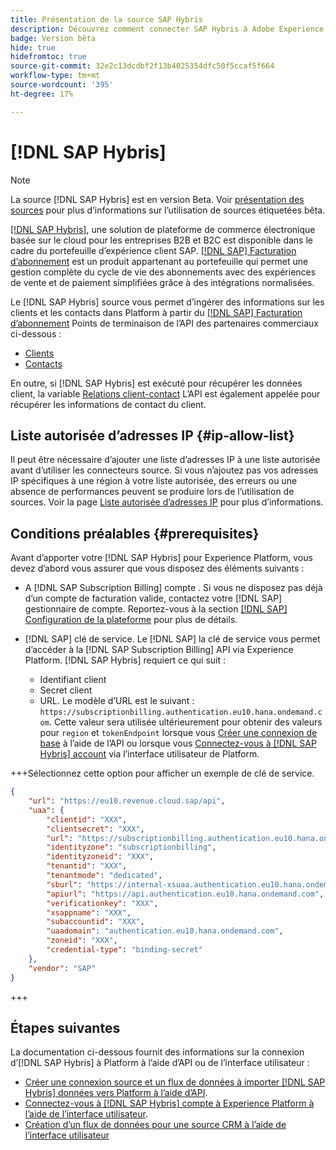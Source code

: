 ```yaml
---
title: Présentation de la source SAP Hybris
description: Découvrez comment connecter SAP Hybris à Adobe Experience Platform à l’aide des API ou de l’interface utilisateur.
badge: Version bêta
hide: true
hidefromtoc: true
source-git-commit: 32e2c13dcdbf2f13b4025354dfc50f5ccaf5f664
workflow-type: tm+mt
source-wordcount: '395'
ht-degree: 17%

---
```


# [!DNL SAP Hybris]

>[!NOTE]
>
>La source [!DNL SAP Hybris] est en version Beta. Voir [présentation des sources](../../home.md#terms-and-conditions) pour plus d’informations sur l’utilisation de sources étiquetées bêta.

[[!DNL SAP Hybris]](https://www.sap.com/india/products/acquired-brands/what-is-hybris.html), une solution de plateforme de commerce électronique basée sur le cloud pour les entreprises B2B et B2C est disponible dans le cadre du portefeuille d’expérience client SAP. [[!DNL SAP] Facturation d’abonnement](https://www.sap.com/products/financial-management/subscription-billing.html) est un produit appartenant au portefeuille qui permet une gestion complète du cycle de vie des abonnements avec des expériences de vente et de paiement simplifiées grâce à des intégrations normalisées.

Le [!DNL SAP Hybris] source vous permet d’ingérer des informations sur les clients et les contacts dans Platform à partir du [[!DNL SAP] Facturation d’abonnement](https://www.sap.com/products/financial-management/subscription-billing.html) Points de terminaison de l’API des partenaires commerciaux ci-dessous :

* [Clients](https://api.sap.com/api/BusinessPartner_APIs/path/GET_customers)
* [Contacts](https://api.sap.com/api/BusinessPartner_APIs/path/GET_contacts)

En outre, si [!DNL SAP Hybris] est exécuté pour récupérer les données client, la variable [Relations client-contact](https://api.sap.com/api/BusinessPartner_APIs/path/GET_relationships-customer-contacts) L’API est également appelée pour récupérer les informations de contact du client.

## Liste autorisée d’adresses IP {#ip-allow-list}

Il peut être nécessaire d’ajouter une liste d’adresses IP à une liste autorisée avant d’utiliser les connecteurs source. Si vous n’ajoutez pas vos adresses IP spécifiques à une région à votre liste autorisée, des erreurs ou une absence de performances peuvent se produire lors de l’utilisation de sources. Voir la page [Liste autorisée d’adresses IP](../../ip-address-allow-list.md) pour plus d’informations.

## Conditions préalables {#prerequisites}

Avant d’apporter votre [!DNL SAP Hybris] pour Experience Platform, vous devez d’abord vous assurer que vous disposez des éléments suivants :

* A [!DNL SAP Subscription Billing] compte . Si vous ne disposez pas déjà d’un compte de facturation valide, contactez votre [!DNL SAP] gestionnaire de compte. Reportez-vous à la section [[!DNL SAP] Configuration de la plateforme](https://help.sap.com/doc/5fd179965d5145fbbe7f2a7aa1272338/latest/en-US/PlatformConfiguration.pdf) pour plus de détails.

* [!DNL SAP] clé de service. Le [!DNL SAP] la clé de service vous permet d’accéder à la [!DNL SAP Subscription Billing] API via Experience Platform. [!DNL SAP Hybris] requiert ce qui suit :
   * Identifiant client
   * Secret client
   * URL. Le modèle d’URL est le suivant : `https://subscriptionbilling.authentication.eu10.hana.ondemand.com`. Cette valeur sera utilisée ultérieurement pour obtenir des valeurs pour `region` et `tokenEndpoint` lorsque vous [Créer une connexion de base](../../tutorials/api/create/crm/sap-hybris.md#base-connection) à l’aide de l’API ou lorsque vous [Connectez-vous à [!DNL SAP Hybris] account](../../tutorials/ui/create/crm/sap-hybris.md#connect-account) via l’interface utilisateur de Platform.

+++Sélectionnez cette option pour afficher un exemple de clé de service.

```json
{ 
    "url": "https://eu10.revenue.cloud.sap/api",
    "uaa": {
        "clientid": "XXX",
        "clientsecret": "XXX",
        "url": "https://subscriptionbilling.authentication.eu10.hana.ondemand.com",
        "identityzone": "subscriptionbilling",
        "identityzoneid": "XXX",
        "tenantid": "XXX",
        "tenantmode": "dedicated",
        "sburl": "https://internal-xsuaa.authentication.eu10.hana.ondemand.com",
        "apiurl": "https://api.authentication.eu10.hana.ondemand.com",
        "verificationkey": "XXX",
        "xsappname": "XXX",
        "subaccountid": "XXX",
        "uaadomain": "authentication.eu10.hana.ondemand.com",
        "zoneid": "XXX",
        "credential-type": "binding-secret"
    },
    "vendor": "SAP"
}
```

+++

## Étapes suivantes

La documentation ci-dessous fournit des informations sur la connexion d’[!DNL SAP Hybris] à Platform à l’aide d’API ou de l’interface utilisateur :

* [Créer une connexion source et un flux de données à importer [!DNL SAP Hybris] données vers Platform à l’aide d’API](../../tutorials/api/create/crm/sap-hybris.md).
* [Connectez-vous à [!DNL SAP Hybris] compte à Experience Platform à l’aide de l’interface utilisateur](../../tutorials/ui/create/crm/sap-hybris.md).
* [Création d’un flux de données pour une source CRM à l’aide de l’interface utilisateur](../../tutorials/ui/dataflow/crm.md)
